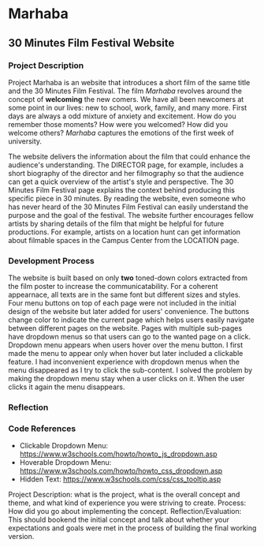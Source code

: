 # Marhaba 
## 30 Minutes Film Festival Website 

### Project Description
  Project Marhaba is an website that introduces a short film of the same title and the 30 Minutes Film Festival. The film *Marhaba* revolves around the concept of **welcoming** the new comers. We have all been newcomers at some point in our lives: new to school, work, family, and many more. First days are always a odd mixture of anxiety and excitement. How do you remember those moments? How were you welcomed? How did you welcome others? *Marhaba* captures the emotions of the first week of university. 

  The website delivers the information about the film that could enhance the audience's understanding. The DIRECTOR page, for example, includes a short biography of the director and her filmography so that the audience can get a quick overview of the artist's style and perspective. The 30 Minutes Film Festival page explains the context behind producing this specific piece in 30 minutes. By reading the website, even someone who has never heard of the 30 Minutes Film Festival can easily understand the purpose and the goal of the festival. The website further encourages fellow artists by sharing details of the film that might be helpful for future productions. For example, artists on a location hunt can get information about filmable spaces in the Campus Center from the LOCATION page. 

### Development Process
   The website is built based on only **two** toned-down colors extracted from the film poster to increase the communicatability. For a coherent appearnace, all texts are in the same font but different sizes and styles. Four menu buttons on top of each page were not included in the initial design of the website but later added for users' convenience. The buttons change color to indicate the current page which helps users easily navigate between different pages on the website. 
   Pages with multiple sub-pages have dropdown menus so that users can go to the wanted page on a click. Dropdown menu appears when users hover over the menu button. I first made the menu to appear only when hover but later included a clickable feature. I had inconvenient experience with dropdown menus when the menu disappeared as I try to click the sub-content. I solved the problem by making the dropdown menu stay when a user clicks on it. When the user clicks it again the menu disappears. 
   
### Reflection

### Code References
- Clickable Dropdown Menu: https://www.w3schools.com/howto/howto_js_dropdown.asp
- Hoverable Dropdown Menu: https://www.w3schools.com/howto/howto_css_dropdown.asp
- Hidden Text: https://www.w3schools.com/css/css_tooltip.asp

Project Description: what is the project, what is the overall concept and theme, and what kind of experience you were striving to create.
Process: How did you go about implementing the concept.
Reflection/Evaluation: This should bookend the initial concept and talk about whether your expectations and goals were met in the process of building the final working version.
